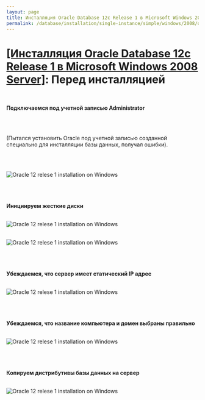 ```yaml
---
layout: page
title: Инсталляция Oracle Database 12c Release 1 в Microsoft Windows 2008 Server
permalink: /database/installation/single-instance/simple/windows/2008/oracle/12.1/steps-before-installaion/
---
```


# <a href="/database/installation/single-instance/simple/windows/2008/oracle/12.1/">[Инсталляция Oracle Database 12c Release 1 в Microsoft Windows 2008 Server]</a>: Перед инсталляцией

<br/>

<strong>Подключаемся под учетной записью Administrator</strong>


<br/><br/>

(Пытался установить Oracle под учетной записью созданной специально для инсталляции базы данных, получал ошибки).

<br/><br/>

<img src="https://img.oracledba.net/database/windows/2008/oracle/12.1/install/before_installation/oracle12R1_database_before_installation_01.png" border="0" alt="Oracle 12 relese 1 installation on Windows"><br/><br/>

<br/><br/>
<strong>Инициируем жесткие диски</strong>
<br/><br/>


<img src="https://img.oracledba.net/database/windows/2008/oracle/12.1/install/before_installation/oracle12R1_database_before_installation_02.png" border="0" alt="Oracle 12 relese 1 installation on Windows"><br/><br/>


<img src="https://img.oracledba.net/database/windows/2008/oracle/12.1/install/before_installation/oracle12R1_database_before_installation_03.png" border="0" alt="Oracle 12 relese 1 installation on Windows"><br/><br/>

<br/><br/>
<strong>Убеждаемся, что сервер имеет статический IP адрес</strong>
<br/><br/>


<img src="https://img.oracledba.net/database/windows/2008/oracle/12.1/install/before_installation/oracle12R1_database_before_installation_04.png" border="0" alt="Oracle 12 relese 1 installation on Windows"><br/><br/>


<br/><br/>
<strong>Убеждаемся, что название компьютера и домен выбраны правильно</strong>
<br/><br/>


<img src="https://img.oracledba.net/database/windows/2008/oracle/12.1/install/before_installation/oracle12R1_database_before_installation_05.png" border="0" alt="Oracle 12 relese 1 installation on Windows"><br/><br/>



<br/><br/>
<strong>Копируем дистрибутивы базы данных на сервер</strong>
<br/><br/>

<img src="https://img.oracledba.net/database/windows/2008/oracle/12.1/install/before_installation/oracle12R1_database_before_installation_06.png" border="0" alt="Oracle 12 relese 1 installation on Windows"><br/><br/>
